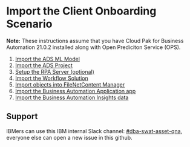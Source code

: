 # Import the Client Onboarding Scenario

**Note:** These instructions assume that you have Cloud Pak for Business Automation 21.0.2 installed along with Open Prediciton Service (OPS).

1. [Import the ADS ML Model](Step%201%20-%20ADS%20ML%20Model.md)
2. [Import the ADS Project](Step%202%20-%20ADS%20Project.md)
3. [Setup the RPA Server (optional)](Step%203%20-%20RPA%20Server.md)
4. [Import the Workflow Solution](Step%204%20-%20Workflow%20Solution.md)
5. [Import objects into FileNetContent Manager](Step%205%20-%20Content%20Manager.md)
6. [Import the Business Automation Application app](Step%206%20-%20Business%20Automation%20Application.md)
7. [Import the Business Automation Insights data](Step%207%20-%20Business%20Automation%20Insights.md)

## Support

IBMers can use this IBM internal Slack channel: [#dba-swat-asset-qna](**https://ibm-cloud.slack.com/archives/C026TD1SGCA**), everyone else can open a new issue in this github. 
